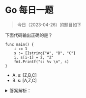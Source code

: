 # Go 每日一题

> 今日（2023-04-26）的题目如下

下面代码输出正确的是？

```golang
func main() {
	i := 1
	s := []string{"A", "B", "C"}
	i, s[i-1] = 2, "Z"
	fmt.Printf("s: %v \n", s)
}
```

- A. s: [Z,B,C]
- B. s: [A,Z,C]

<details>
<summary>答案解析：</summary>
<div>

参考答案及解析：A。

知识点：多重赋值。

多重赋值分为两个步骤，有先后顺序：
计算等号左边的索引表达式和取址表达式，接着计算等号右边的表达式；
赋值；
所以本例，会先计算 s[i-1]，等号右边是两个表达式是常量，所以赋值运算等同于 `i, s[0] = 2, "Z"`。

---

### 20 楼

多重赋值的先后顺序：

1、计算等号左边的索引表达式和取址表达式，接着计算等号右边的表达式； 2、赋值；

</div>
</details>
